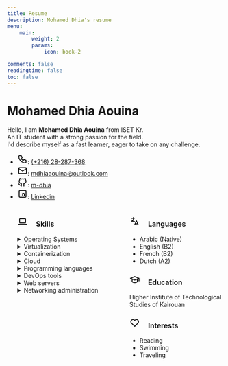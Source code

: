 ```yaml
---
title: Resume
description: Mohamed Dhia's resume
menu:
    main: 
        weight: 2
        params:
            icon: book-2

comments: false
readingtime: false
toc: false
---
```


<!DOCTYPE html>
<html lang="en">
  <head>
    <meta charset="UTF-8">
    <meta name="viewport" content="width=device-width, initial-scale=1.0">
    <link rel="stylesheet" href="styles.css">
  </head>
  <body>
    <h1>Mohamed Dhia Aouina</h1>
    Hello, I am <strong>Mohamed Dhia Aouina</strong> from ISET Kr. </br>
    An IT student with a strong passion for the field.</br>
    I'd describe myself as a fast learner, eager to take on any challenge.</br>
    <div id="social-media" class="names">
      <ul>
        <li>
          <svg xmlns="http://www.w3.org/2000/svg" class="icon icon-tabler icon-tabler-phone" width="24" height="24" viewBox="0 0 24 24" stroke-width="2" stroke="currentColor" fill="none" stroke-linecap="round" stroke-linejoin="round">
            <path stroke="none" d="M0 0h24v24H0z" fill="none" />
            <path d="M5 4h4l2 5l-2.5 1.5a11 11 0 0 0 5 5l1.5 -2.5l5 2v4a2 2 0 0 1 -2 2a16 16 0 0 1 -15 -15a2 2 0 0 1 2 -2" />
          </svg>: <a href="tel:+21628287368">(+216) 28-287-368</a>
        </li>
        <li>
          <svg xmlns="http://www.w3.org/2000/svg" class="icon icon-tabler icon-tabler-mail" width="24" height="24" viewBox="0 0 24 24" stroke-width="2" stroke="currentColor" fill="none" stroke-linecap="round" stroke-linejoin="round">
            <path stroke="none" d="M0 0h24v24H0z" fill="none" />
            <path d="M3 7a2 2 0 0 1 2 -2h14a2 2 0 0 1 2 2v10a2 2 0 0 1 -2 2h-14a2 2 0 0 1 -2 -2v-10z" />
            <path d="M3 7l9 6l9 -6" />
          </svg>: <a href="mailto:mdhiaaouina@outlook.com">mdhiaaouina@outlook.com</a>
        </li>
        <li>
          <svg xmlns="http://www.w3.org/2000/svg" class="icon icon-tabler icon-tabler-brand-github" width="24" height="24" viewBox="0 0 24 24" stroke-width="2" stroke="currentColor" fill="none" stroke-linecap="round" stroke-linejoin="round">
            <path stroke="none" d="M0 0h24v24H0z" fill="none" />
            <path d="M9 19c-4.3 1.4 -4.3 -2.5 -6 -3m12 5v-3.5c0 -1 .1 -1.4 -.5 -2c2.8 -.3 5.5 -1.4 5.5 -6a4.6 4.6 0 0 0 -1.3 -3.2a4.2 4.2 0 0 0 -.1 -3.2s-1.1 -.3 -3.5 1.3a12.3 12.3 0 0 0 -6.2 0c-2.4 -1.6 -3.5 -1.3 -3.5 -1.3a4.2 4.2 0 0 0 -.1 3.2a4.6 4.6 0 0 0 -1.3 3.2c0 4.6 2.7 5.7 5.5 6c-.6 .6 -.6 1.2 -.5 2v3.5" />
          </svg>: <a href="https://github.com/m-dhia">m-dhia</a>
        </li>
        <li>
          <svg xmlns="http://www.w3.org/2000/svg" class="icon icon-tabler icon-tabler-brand-linkedin" width="24" height="24" viewBox="0 0 24 24" stroke-width="2" stroke="currentColor" fill="none" stroke-linecap="round" stroke-linejoin="round">
            <path stroke="none" d="M0 0h24v24H0z" fill="none" />
            <path d="M4 4m0 2a2 2 0 0 1 2 -2h12a2 2 0 0 1 2 2v12a2 2 0 0 1 -2 2h-12a2 2 0 0 1 -2 -2z" />
            <path d="M8 11l0 5" />
            <path d="M8 8l0 .01" />
            <path d="M12 16l0 -5" />
            <path d="M16 16v-3a2 2 0 0 0 -4 0" />
          </svg>: <a href="#">Linkedin</a>
        </li>
      </ul>
    </div>
    <div id="flex-container" style="display: flex;">
      <div style="flex: 1; padding-right: 10px;">
        <!-- Left Column Content --> <ul>
          <li style="list-style-type: none;">
            <h3>
              <svg xmlns="http://www.w3.org/2000/svg" class="icon icon-tabler icon-tabler-device-laptop" width="24" height="24" viewBox="0 0 24 24" stroke-width="2" stroke="currentColor" fill="none" stroke-linecap="round" stroke-linejoin="round">
                <path stroke="none" d="M0 0h24v24H0z" fill="none" />
                <path d="M3 19l18 0" />
                <path d="M5 6m0 1a1 1 0 0 1 1 -1h12a1 1 0 0 1 1 1v8a1 1 0 0 1 -1 1h-12a1 1 0 0 1 -1 -1z" />
              </svg> &nbsp; &nbsp; Skills
            </h3>
            <details>
              <summary>Operating Systems</summary>
              <ul>
                <p>Installation, administration, resource sharing, backup policies</p>
                <li>
                  <strong>Linux</strong>: <ul>
                    <li>Distros based on: <em>Ubuntu</em>, <em>Debian</em>, <em>Arch</em>
                    </li>
                    <li>Running Gnu/Linux as a main OS for 3 years</li>
                  </ul>
                </li>
                <li>
                  <strong>Windows</strong>: <ul>
                    <li>Windows <em>7</em>, <em>10</em>, <em>11</em>
                    </li>
                    <li>Windows Server <em>2016</em>
                    </li>
                  </ul>
                </li>
              </ul>
            </details>
            <details>
              <summary>Virtualization</summary>
              <ul>
                <li>
                  <strong>Platforms</strong>: VMware Workstation, Qemu, Oracle VirtualBox
                </li>
                <li>
                  <strong>Managing</strong>: Vagrant
                </li>
              </ul>
            </details>
            <details>
              <summary>Containerization</summary>
              <ul>
                <li>
                  <strong>Platforms</strong>: Docker, Podman
                </li>
                <li>
                  <strong>Managing</strong>: Kubernetes
                </li>
              </ul>
            </details>
            <details>
              <summary>Cloud</summary>
              <ul>
                <li>AWS</li>
              </ul>
            </details>
            <details>
              <summary>Programming languages</summary>
              <ul>
                <li>Python</li>
                <li>Java</li>
                <li>JavaScript</li>
              </ul>
            </details>
            <details>
              <summary>DevOps tools</summary>
              <ul>
                <li>Ansible</li>
                <li>Terraform</li>
                <li>Git, Github, Gitlab</li>
                <li>Jenkins</li>
                <li>Maven</li>
              </ul>
            </details>
            <details>
              <summary>Web servers</summary>
              <ul>
                <li>Ngnix</li>
                <li>Apache</li>
              </ul>
            </details>
            <details>
              <summary>Networking administration</summary>
              <ul>
                <li>
                  <strong>Protocols</strong>: TCP/IP, DNS, DHCP, SNMP, VLANs, VPNs
                </li>
                <li>
                  <strong>Devices</strong>: Routers, switches, firewalls, load balancers
                </li>
                <li>
                  <strong>Services</strong>: Routing, NAT, QoS, IPv4/IPv6
                </li>
              </ul>
            </details>
          </li>
        </ul>
      </div>
      <div style="flex: 1; padding-left: 10px;">
        <!-- Right Column Content --> <ul style="list-style-type: none;">
          <li>
            <h3>
              <svg xmlns="http://www.w3.org/2000/svg" class="icon icon-tabler icon-tabler-language" width="24" height="24" viewBox="0 0 24 24" stroke-width="2" stroke="currentColor" fill="none" stroke-linecap="round" stroke-linejoin="round">
                <path stroke="none" d="M0 0h24v24H0z" fill="none" />
                <path d="M4 5h7" />
                <path d="M9 3v2c0 4.418 -2.239 8 -5 8" />
                <path d="M5 9c0 2.144 2.952 3.908 6.7 4" />
                <path d="M12 20l4 -9l4 9" />
                <path d="M19.1 18h-6.2" />
              </svg> &nbsp; &nbsp; Languages
            </h3>
            <ul style="list-style-type: disc;">
              <li>Arabic   (Native)</li>
              <li>English  (B2)</li>
              <li>French   (B2)</li>
              <li>Dutch    (A2)</li>
            </ul>
          </li>
          <li>
            <h3>
              <svg xmlns="http://www.w3.org/2000/svg" class="icon icon-tabler icon-tabler-school" width="24" height="24" viewBox="0 0 24 24" stroke-width="2" stroke="currentColor" fill="none" stroke-linecap="round" stroke-linejoin="round">
                <path stroke="none" d="M0 0h24v24H0z" fill="none" />
                <path d="M22 9l-10 -4l-10 4l10 4l10 -4v6" />
                <path d="M6 10.6v5.4a6 3 0 0 0 12 0v-5.4" />
              </svg> &nbsp; &nbsp; Education
            </h3>
            <p>Higher Institute of Technological Studies of Kairouan</p>
          </li>
          <li>
            <h3>
              <svg xmlns="http://www.w3.org/2000/svg" class="icon icon-tabler icon-tabler-heart" width="24" height="24" viewBox="0 0 24 24" stroke-width="2" stroke="currentColor" fill="none" stroke-linecap="round" stroke-linejoin="round">
                <path stroke="none" d="M0 0h24v24H0z" fill="none" />
                <path d="M19.5 12.572l-7.5 7.428l-7.5 -7.428a5 5 0 1 1 7.5 -6.566a5 5 0 1 1 7.5 6.572" />
              </svg> &nbsp; &nbsp; Interests
            </h3>
            <ul style="list-style-type: disc;">
              <li>Reading</li>
              <li>Swimming</li>
              <li>Traveling</li>
            </ul>
          </li>
        </ul>
      </div>
  </body>
</html>

